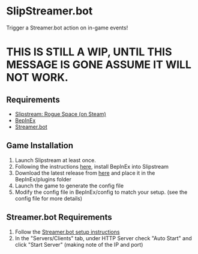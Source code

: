 # SlipStreamer.bot

Trigger a Streamer.bot action on in-game events!

# THIS IS STILL A WIP, UNTIL THIS MESSAGE IS GONE ASSUME IT WILL NOT WORK.

## Requirements

- [Slipstream: Rogue Space (on Steam)](https://playslipstream.com)
- [BepInEx](https://docs.bepinex.dev/articles/user_guide/installation/index.html)
- [Streamer.bot](https://streamer.bot)

## Game Installation

1) Launch Slipstream at least once.
2) Following the instructions [here](https://docs.bepinex.dev/articles/user_guide/installation/index.html), install BepInEx into Slipstream
3) Download the latest release from [here](https://github.com/MoSadie/SlipStreamer.bot/releases/latest) and place it in the BepInEx/plugins folder
4) Launch the game to generate the config file
5) Modify the config file in BepInEx/config to match your setup. (see the config file for more details)

## Streamer.bot Requirements

1) Follow the [Streamer.bot setup instructions](https://docs.streamer.bot/get-started/installation)
2) In the "Servers/Clients" tab, under HTTP Server check "Auto Start" and click "Start Server" (making note of the IP and port)
